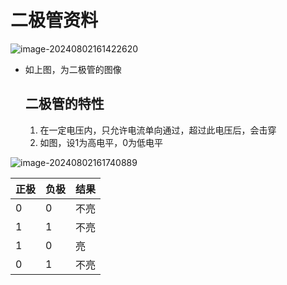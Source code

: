 # 二极管资料



![image-20240802161422620](E:\Desktop\git\CS_Learin_Project\谢领\嵌入式\51单片机\4.电子元器件资料\Resource\image-20240802161422620.png)

- 如上图，为二极管的图像

  ## 二极管的特性

  1. 在一定电压内，只允许电流单向通过，超过此电压后，会击穿
  2. 如图，设1为高电平，0为低电平

![image-20240802161740889](E:\Desktop\git\CS_Learin_Project\谢领\嵌入式\51单片机\4.电子元器件资料\Resource\image-20240802161740889.png)

| 正极 | 负极 | 结果 |
| ---- | ---- | ---- |
| 0    | 0    | 不亮 |
| 1    | 1    | 不亮 |
| 1    | 0    | 亮   |
| 0    | 1    | 不亮 |

